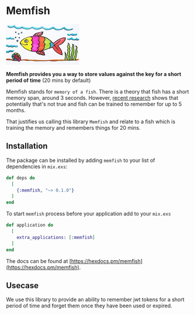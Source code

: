 # Memfish

![memfish-logo](memfish.jpg)

**Memfish provides you a way to store values against the key for a short period of time**
(20 mins by default)

Memfish stands for `memory of a fish`. There is a theory that fish has a short memory span, around
3 seconds. However, [recent research](https://www.telegraph.co.uk/news/science/science-news/4158477/Fishs-memories-last-for-months-say-scientists.html) shows that potentially that's not true and fish can be trained
to remember for up to 5 months.

That justifies us calling this library `Memfish` and relate to a fish
which is training the memory and remembers things for 20 mins.

## Installation

The package can be installed by adding `memfish` to your list of dependencies in `mix.exs`:

```elixir
def deps do
  [
    {:memfish, "~> 0.1.0"}
  ]
end
```

To start `memfish` process before your application add to your `mix.exs`

```elixir
def application do
  [
    extra_applications: [:memfish]
  ]
end
```

The docs can be found at [https://hexdocs.pm/memfish](https://hexdocs.pm/memfish).

## Usecase

We use this library to provide an ability to remember jwt tokens for a short period of time and
forget them once they have been used or expired.
